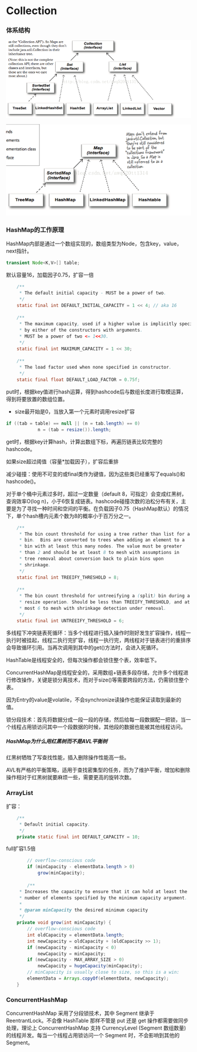 # Collection

### 体系结构

![img](./img/collection.png)

![img](./img/map.png)

### HashMap的工作原理

HashMap内部是通过一个数组实现的，数组类型为Node，包含key，value，next指针。

```java
transient Node<K,V>[] table;
```

默认容量16，加载因子0.75，扩容一倍

```java
    /**
     * The default initial capacity - MUST be a power of two.
     */
    static final int DEFAULT_INITIAL_CAPACITY = 1 << 4; // aka 16

    /**
     * The maximum capacity, used if a higher value is implicitly specified
     * by either of the constructors with arguments.
     * MUST be a power of two <= 1<<30.
     */
    static final int MAXIMUM_CAPACITY = 1 << 30;

    /**
     * The load factor used when none specified in constructor.
     */
    static final float DEFAULT_LOAD_FACTOR = 0.75f;
```

put时，根据key值进行hash运算，得到hashcode后与数组长度进行取模运算，得到将要放置的数组位置。

- size最开始是0，当放入第一个元素时调用resize扩容

```java
if ((tab = table) == null || (n = tab.length) == 0)
            n = (tab = resize()).length;
```

get时，根据key计算hash，计算出数组下标，再遍历链表比较完整的hashcode。

如果size超过阈值（容量*加载因子），扩容后重排

减少碰撞：使用不可变的或final类作为键值，因为这些类已经重写了equals()和hashcode()。

对于单个桶中元素过多时，超过一定数量（default 8，可指定）会变成红黑树，查询效率O(log n)，小于6恢复成链表。hashcode碰撞次数的泊松分布有关，主要是为了寻找一种时间和空间的平衡。在负载因子0.75（HashMap默认）的情况下，单个hash槽内元素个数为8的概率小于百万分之一。

```java
    /**
     * The bin count threshold for using a tree rather than list for a
     * bin.  Bins are converted to trees when adding an element to a
     * bin with at least this many nodes. The value must be greater
     * than 2 and should be at least 8 to mesh with assumptions in
     * tree removal about conversion back to plain bins upon
     * shrinkage.
     */
    static final int TREEIFY_THRESHOLD = 8;

    /**
     * The bin count threshold for untreeifying a (split) bin during a
     * resize operation. Should be less than TREEIFY_THRESHOLD, and at
     * most 6 to mesh with shrinkage detection under removal.
     */
    static final int UNTREEIFY_THRESHOLD = 6;
```

多线程下冲突链表死循环：当多个线程进行插入操作时刚好发生扩容操作，线程一执行时被挂起，线程二执行完扩容，线程一执行完，两线程对于链表进行的重排序会导致循环引用。当再次调用到其中的get()方法时，会进入死循环。

HashTable是线程安全的，但每次操作都会锁住整个表，效率低下。

ConcurrentHashMap是线程安全的，采用数组+链表多段存储，允许多个线程进行修改操作，关键是锁分离技术，而对于size()等需要跨段的方法，仍需锁住整个表。

因为Entry的value是volatile，不会synchronize读操作也能保证读取到最新的值。

锁分段技术：首先将数据分成一段一段的存储，然后给每一段数据配一把锁，当一个线程占用锁访问其中一个段数据的时候，其他段的数据也能被其他线程访问。

#####  HashMap为什么用红黑树而不是AVL平衡树

 红黑树牺牲了写查找性能，插入删除操作性能高一些。

AVL有严格的平衡策略，适用于查找密集型的任务，而为了维护平衡，增加和删除操作相对于红黑树就要麻烦一些，需要更高的旋转次数。

### ArrayList

扩容：

```java
    /**
     * Default initial capacity.
     */
    private static final int DEFAULT_CAPACITY = 10;
```

full扩容1.5倍

```java
        // overflow-conscious code
        if (minCapacity - elementData.length > 0)
            grow(minCapacity);	

		/**
     * Increases the capacity to ensure that it can hold at least the
     * number of elements specified by the minimum capacity argument.
     *
     * @param minCapacity the desired minimum capacity
     */
    private void grow(int minCapacity) {
        // overflow-conscious code
        int oldCapacity = elementData.length;
        int newCapacity = oldCapacity + (oldCapacity >> 1);
        if (newCapacity - minCapacity < 0)
            newCapacity = minCapacity;
        if (newCapacity - MAX_ARRAY_SIZE > 0)
            newCapacity = hugeCapacity(minCapacity);
        // minCapacity is usually close to size, so this is a win:
        elementData = Arrays.copyOf(elementData, newCapacity);
    }
```

### ConcurrentHashMap

ConcurrentHashMap 采用了分段锁技术，其中 Segment 继承于 ReentrantLock。不会像 HashTable 那样不管是 put 还是 get 操作都需要做同步处理，理论上 ConcurrentHashMap 支持 CurrencyLevel (Segment 数组数量)的线程并发。每当一个线程占用锁访问一个 Segment 时，不会影响到其他的 Segment。
